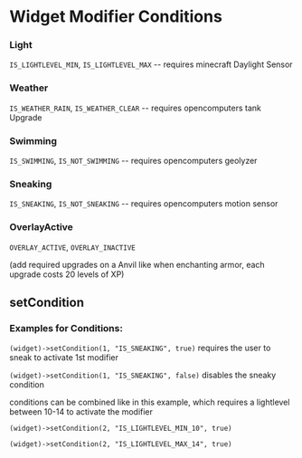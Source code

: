# Widget Modifier Conditions

### Light
`IS_LIGHTLEVEL_MIN`, `IS_LIGHTLEVEL_MAX` -- requires minecraft Daylight Sensor

### Weather
`IS_WEATHER_RAIN`, `IS_WEATHER_CLEAR`  -- requires opencomputers tank Upgrade

### Swimming
`IS_SWIMMING`, `IS_NOT_SWIMMING`  -- requires opencomputers geolyzer

### Sneaking
`IS_SNEAKING`, `IS_NOT_SNEAKING`   -- requires opencomputers motion sensor

### OverlayActive
`OVERLAY_ACTIVE`, `OVERLAY_INACTIVE`



(add required upgrades on a Anvil like when enchanting armor, each upgrade costs 20 levels of XP)


## setCondition
### Examples for Conditions:

`(widget)->setCondition(1, "IS_SNEAKING", true)` requires the user to sneak to activate 1st modifier

`(widget)->setCondition(1, "IS_SNEAKING", false)` disables the sneaky condition


conditions can be combined like in this example, which requires a lightlevel between 10-14 to activate the modifier

`(widget)->setCondition(2, "IS_LIGHTLEVEL_MIN_10", true)`

`(widget)->setCondition(2, "IS_LIGHTLEVEL_MAX_14", true)`
